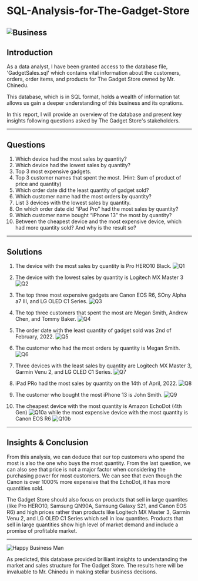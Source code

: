# SQL-Analysis-for-The-Gadget-Store
![Business](https://images.pexels.com/photos/4386325/pexels-photo-4386325.jpeg?auto=compress&cs=tinysrgb&w=400)
---

## Introduction
As a data analyst, I have been granted access to the database file, 'GadgetSales.sql' which contains vital information about the customers, orders, order items, and products for The Gadget Store owned by Mr. Chinedu. 

This database, which is in SQL format, holds a wealth of information tat allows us gain a deeper understanding of this business and its oprations. 

In this report, I will provide an overview of the database and present key insights following questions asked by The Gadget Store's stakeholders.

---
## Questions
1. Which device had the most sales by quantity?
2. Which device had the lowest sales by quantity?
3. Top 3 most expensive gadgets.
4. Top 3 customer names that spent the most. (Hint: Sum of product of price and quantity)
5. Which order date did the least quantity of gadget sold?
6. Which customer name had the most orders by quantity?
7. List 3 devices with the lowest sales by quantity.
8. On which order date did “iPad Pro” had the most sales by quantity?
9. Which customer name bought “iPhone 13” the most by quantity?
10. Between the cheapest device and the most expensive device, which had more quantity sold? And why is the result so?

---
## Solutions
1. The device with the most sales by quantity is Pro HERO10 Black.
![Q1](https://github.com/OseAndrea/SQL-Analysis-for-The-Gadget-Store/assets/130297747/17b8618e-f7bd-4631-82c5-4bb6474b0f9f)

2. The device with the lowest sales by quantity is Logitech MX Master 3
![Q2](https://github.com/OseAndrea/SQL-Analysis-for-The-Gadget-Store/assets/130297747/5471177c-c4c5-44c5-9786-cc938e5d45c2)

3. The top three most expensive gadgets are Canon EOS R6, SOny Alpha a7 III, and LG OLED C1 Series.
![Q3](https://github.com/OseAndrea/SQL-Analysis-for-The-Gadget-Store/assets/130297747/23d3ef76-9117-4edc-9c55-450f1f108c6c)

4. The top three customers that spent the most are Megan Smith, Andrew Chen, and Tommy Baker.
![Q4](https://github.com/OseAndrea/SQL-Analysis-for-The-Gadget-Store/assets/130297747/873052d9-e40e-4bee-9d9d-af260bd33ee6)

5. The order date with the least quantity of gadget sold was 2nd of February, 2022.
![Q5](https://github.com/OseAndrea/SQL-Analysis-for-The-Gadget-Store/assets/130297747/9fa9df8b-07f3-42a0-bbc2-67df7591b754)

6. The customer who had the most orders by quantity is Megan Smith.
![Q6](https://github.com/OseAndrea/SQL-Analysis-for-The-Gadget-Store/assets/130297747/c70a11fc-656c-4927-a6c5-80468332d99d)

7. Three devices with the least sales by quantity are Logitech MX Master 3, Garmin Venu 2, and LG OLED C1 Series.
![Q7](https://github.com/OseAndrea/SQL-Analysis-for-The-Gadget-Store/assets/130297747/a057d265-31f4-466c-951f-b6c5a6856924)

8. iPad PRo had the most sales by quantity on the 14th of April, 2022.
![Q8](https://github.com/OseAndrea/SQL-Analysis-for-The-Gadget-Store/assets/130297747/bef78881-b7cd-483c-9a21-3e8bea4c4e6f)

9. The customer who bought the most iPhone 13 is John Smith.
![Q9](https://github.com/OseAndrea/SQL-Analysis-for-The-Gadget-Store/assets/130297747/4acb441b-a305-4121-8c7b-36bf84fecf9a)

10. The cheapest device with the most quantity is Amazon EchoDot (4th Gen)
![Q10a](https://github.com/OseAndrea/SQL-Analysis-for-The-Gadget-Store/assets/130297747/1620cfb2-206a-43b4-826d-4d965a5cd641)
while the most expensive device with the most quantity is Canon EOS R6
![Q10b](https://github.com/OseAndrea/SQL-Analysis-for-The-Gadget-Store/assets/130297747/46621209-3da5-4d04-8036-68b7e15b437c)

---
## Insights & Conclusion
From this analysis, we can deduce that our top customers who spend the most is also the one who buys the most quantity. From the last question, we can also see that price is not a major factor when considering the purchasing power for most customers. We can see that even though the Canon is over 1000% more expensive that the EchoDot, it has more quantities sold.

The Gadget Store should also focus on products that sell in large quantites (like Pro HERO10, Samsung QN90A, Samsung Galaxy S21, and Canon EOS R6) and high prices rather than products like Logitech MX Master 3, Garmin Venu 2, and LG OLED C1 Series which sell in low quantites. Products that sell in large quantities show high level of market demand and include a promise of profitable market.

---
![Happy Business Man](https://images.pexels.com/photos/6285173/pexels-photo-6285173.jpeg?auto=compress&cs=tinysrgb&w=400)

As predicted, this database provided brilliant insights to understanding the market and sales structure for The Gadget Store. The results here will be invaluable to Mr. Chinedu in making stellar business decisons.
